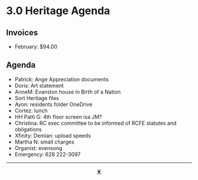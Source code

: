 # 3.0 Heritage Agenda

## Invoices

* February: $94.00

## Agenda

* Patrick: Ange Appreciation documents
* Doris: Art statement
* AnneM: Evanston house in Birth of a Nation
* Sort Heritage files
* Ayon: residents folder OneDrive
* Cortez: lunch
* HH Patti G: 4th floor screen isa JM?
* Christina: RC exec committee to be informed of RCFE statutes and obligations
* Xfinity: Demian: upload speeds
* Martha N: small charges
* Organist: evensong
* Emergency: 628 222-3097

***

<center title="Hello! Click me to go up to the top"><a class="aDingbat" href="javascript:window.scrollTo(0,0);">❦</a></center>